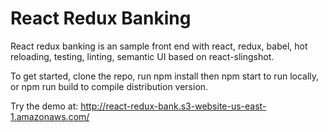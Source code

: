 # React Redux Banking

React redux banking is an sample front end with react, redux, babel, hot reloading, testing, linting, semantic UI based on react-slingshot.

To get started, clone the repo, run npm install then npm start to run locally, or npm run build to compile distribution version.

Try the demo at: http://react-redux-bank.s3-website-us-east-1.amazonaws.com/
